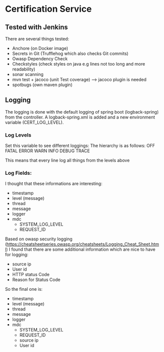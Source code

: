 # Certification Service

## Tested with Jenkins


There are several things tested:
* Anchore (on Docker image)
* Secrets in Git (Trufflehog which also checks Git commits)
* Owasp Dependency Check
* Checkstyles (check styles on java e.g lines not too long and more readability)
* sonar scanning
* mvn test + jacoco (unit Test coverage) --> jacoco plugin is needed
* spotbugs (own maven plugin)


## Logging

The logging is done with the default logging of spring boot (logback-spring) from the controller.
A logback-spring.xml is added and a new environment variable (CERT_LOG_LEVEL).


### Log Levels
Set this variable to see different loggings:
The hierarchy is as follows:
OFF
FATAL
ERROR
WARN
INFO
DEBUG
TRACE


This means that every line log all things from the levels above

### Log Fields:

I thought that these informations are interesting:

* timestamp
* level (message)
* thread
* message
* logger
* mdc
  * SYSTEM_LOG_LEVEL
  * REQUEST_ID

Based on owasp security logging (https://cheatsheetseries.owasp.org/cheatsheets/Logging_Cheat_Sheet.html) I found that there are some additional information which are nice to have for logging:

* source ip
* User id
* HTTP status Code
* Reason for Status Code



So the final one is:

* timestamp
* level (message)
* thread
* message
* logger
* mdc
  * SYSTEM_LOG_LEVEL
  * REQUEST_ID
  * source ip
  * User id
